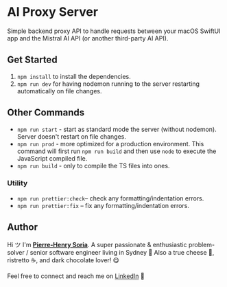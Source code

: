# AI Proxy Server

Simple backend proxy API to handle requests between your macOS SwiftUI app and the Mistral AI API (or another third-party AI API).

## Get Started

1. `npm install` to install the dependencies.
2. `npm run dev` for having nodemon running to the server restarting automatically on file changes.

## Other Commands

- `npm run start` - start as standard mode the server (without nodemon). Server doesn't restart on file changes.
- `npm run prod` - more optimized for a production environment. This command will first run `npm run build` and then use `node` to execute the JavaScript compiled file.
- `npm run build` - only to compile the TS files into ones.

### Utility

- `npm run prettier:check`– check any formatting/indentation errors.
- `npm run prettier:fix` – fix any formatting/indentation errors.

## Author

Hi ツ I'm **[Pierre-Henry Soria](https://pierrehenry.be)**. A super passionate & enthusiastic problem-solver / senior software engineer living in Sydney 🦘 Also a true cheese 🧀, ristretto ☕️, and dark chocolate lover! 😋

Feel free to connect and reach me on [LinkedIn](https://www.linkedin.com/in/ph7enry/) 🚀

